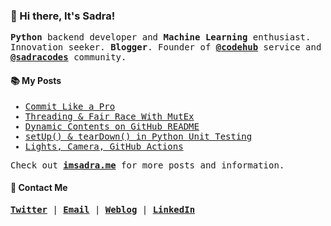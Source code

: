 ### :wave: Hi there, It's Sadra!

<samp>

__Python__ backend developer and __Machine Learning__ enthusiast. Innovation seeker. __Blogger__. Founder of [__@codehub__](https://github.com/codehub-ir) service and [__@sadracodes__](https://github.com/sadracodes) community.

</samp>
  
#### :books: My Posts

<samp>

<!-- BLOGPOSTS:START -->
- [Commit Like a Pro](https://imsadra.me/commit-like-a-pro)
- [Threading &amp; Fair Race With MutEx](https://imsadra.me/threading-and-fair-race-with-mutex)
- [Dynamic Contents on GitHub README](https://imsadra.me/dynamic-contents-on-github-readme)
- [setUp&lpar;&rpar; &amp; tearDown&lpar;&rpar; in Python Unit Testing](https://imsadra.me/setup-and-teardown-in-python-unit-testing)
- [Lights, Camera, GitHub Actions](https://imsadra.me/lights-camera-github-actions)
<!-- BLOGPOSTS:END -->

Check out [__imsadra.me__](https://imsadra.me) for more posts and information.

</samp>

#### :call_me_hand: Contact Me
<samp>
  
[__Twitter__](https://twitter.com/lnxpylnxpy) | [__Email__](mailto:lnxpylnxpy@gmail.com) | [__Weblog__](https://imsadra.me) | [__LinkedIn__](https://www.linkedin.com/in/ali-reza-yahyapour-18b896164/)
  
</samp>
